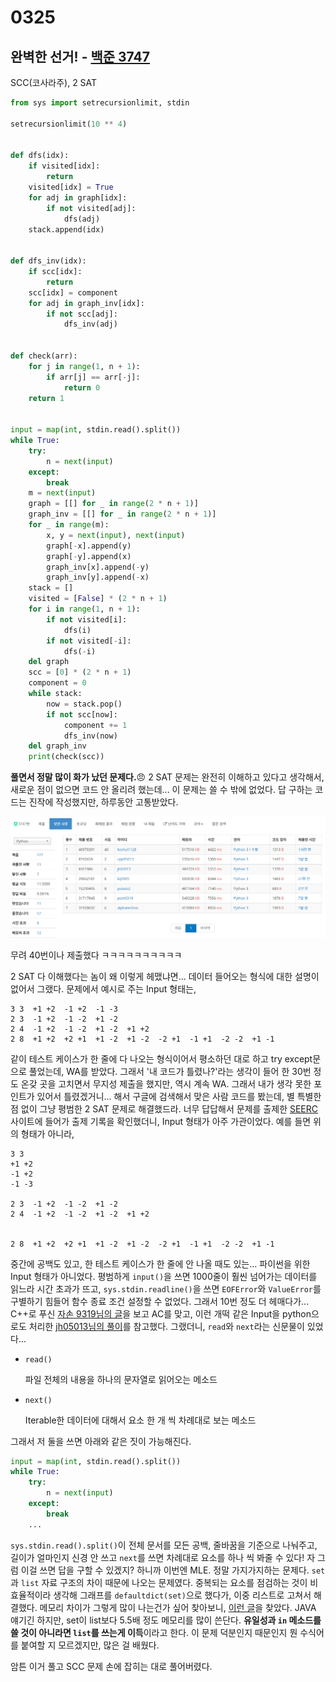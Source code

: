 # 0325



## 완벽한 선거! - [백준 3747](https://www.acmicpc.net/problem/3747)

SCC(코사라주), 2 SAT

```python
from sys import setrecursionlimit, stdin

setrecursionlimit(10 ** 4)


def dfs(idx):
    if visited[idx]:
        return
    visited[idx] = True
    for adj in graph[idx]:
        if not visited[adj]:
            dfs(adj)
    stack.append(idx)


def dfs_inv(idx):
    if scc[idx]:
        return
    scc[idx] = component
    for adj in graph_inv[idx]:
        if not scc[adj]:
            dfs_inv(adj)


def check(arr):
    for j in range(1, n + 1):
        if arr[j] == arr[-j]:
            return 0
    return 1


input = map(int, stdin.read().split())
while True:
    try:
        n = next(input)
    except:
        break
    m = next(input)
    graph = [[] for _ in range(2 * n + 1)]
    graph_inv = [[] for _ in range(2 * n + 1)]
    for _ in range(m):
        x, y = next(input), next(input)
        graph[-x].append(y)
        graph[-y].append(x)
        graph_inv[x].append(-y)
        graph_inv[y].append(-x)
    stack = []
    visited = [False] * (2 * n + 1)
    for i in range(1, n + 1):
        if not visited[i]:
            dfs(i)
        if not visited[-i]:
            dfs(-i)
    del graph
    scc = [0] * (2 * n + 1)
    component = 0
    while stack:
        now = stack.pop()
        if not scc[now]:
            component += 1
            dfs_inv(now)
    del graph_inv
    print(check(scc))
```

**풀면서 정말 많이 화가 났던 문제다.**:angry: 2 SAT 문제는 완전히 이해하고 있다고 생각해서, 새로운 점이 없으면 코드 안 올리려 했는데... 이 문제는 쓸 수 밖에 없었다. 답 구하는 코드는 진작에 작성했지만, 하루동안 고통받았다. 

![image-20220325164154329](20220325.assets/image-20220325164154329.png)

무려 40번이나 제출했다 ㅋㅋㅋㅋㅋㅋㅋㅋㅋㅋ

2 SAT 다 이해했다는 놈이 왜 이렇게 헤맸냐면... 데이터 들어오는 형식에 대한 설명이 없어서 그랬다. 문제에서 예시로 주는 Input 형태는,

```
3 3  +1 +2  -1 +2  -1 -3
2 3  -1 +2  -1 -2  +1 -2
2 4  -1 +2  -1 -2  +1 -2  +1 +2
2 8  +1 +2  +2 +1  +1 -2  +1 -2  -2 +1  -1 +1  -2 -2  +1 -1
```

같이 테스트 케이스가 한 줄에 다 나오는 형식이어서 평소하던 대로 하고 try except문으로 풀었는데, WA를 받았다. 그래서 '내 코드가 틀렸나?'라는 생각이 들어 한 30번 정도 온갖 곳을 고치면서 무지성 제출을 했지만, 역시 계속 WA. 그래서 내가 생각 못한 포인트가 있어서 틀렸겠거니... 해서 구글에 검색해서 맞은 사람 코드를 봤는데, 별 특별한 점 없이 그냥 평범한 2 SAT 문제로 해결했드라. 너무 답답해서 문제를 출제한 [SEERC](http://acm.ro/) 사이트에 들어가 출제 기록을 확인했더니, Input 형태가 아주 가관이었다. 예를 들면 위의 형태가 아니라,

```
3 3  
+1 +2  
-1 +2  
-1 -3

2 3  -1 +2  -1 -2  +1 -2
2 4  -1 +2  -1 -2  +1 -2  +1 +2


2 8  +1 +2  +2 +1  +1 -2  +1 -2  -2 +1  -1 +1  -2 -2  +1 -1
```

중간에 공백도 있고, 한 테스트 케이스가 한 줄에 안 나올 때도 있는... 파이썬을 위한 Input 형태가 아니었다. 평범하게 `input()`을 쓰면 1000줄이 훨씬 넘어가는 데이터를 읽느라 시간 초과가 뜨고, `sys.stdin.readline()`을 쓰면 `EOFError`와 `ValueError`를 구별하기 힘들어 함수 종료 조건 설정할 수 없었다. 그래서 10번 정도 더 헤매다가... C++로 푸신 [자손 9319님의 글](https://jason9319.tistory.com/199)을 보고 AC를 맞고, 이런 개떡 같은 Input을 python으로도 처리한 [jh05013님의 풀이](https://www.acmicpc.net/source/8451986)를 참고했다. 그랬더니, `read`와 `next`라는 신문물이 있었다...

- `read()`

  파일 전체의 내용을 하나의 문자열로 읽어오는 메소드

- `next()`

  Iterable한 데이터에 대해서 요소 한 개 씩 차례대로 보는 메소드

그래서 저 둘을 쓰면 아래와 같은 짓이 가능해진다.

```python
input = map(int, stdin.read().split())
while True:
    try:
        n = next(input)
    except:
        break
    ...
```

`sys.stdin.read().split()`이 전체 문서를 모든 공백, 줄바꿈을 기준으로 나눠주고, 길이가 얼마인지 신경 안 쓰고 `next`를 쓰면 차례대로 요소를 하나 씩 봐줄 수 있다! 자 그럼 이걸 쓰면 답을 구할 수 있겠지? 하니까 이번엔 MLE. 정말 가지가지하는 문제다. `set`과 `list` 자료 구조의 차이 때문에 나오는 문제였다. 중복되는 요소를 점검하는 것이 비효율적이라 생각해 그래프를 `defaultdict(set)`으로 했다가, 이중 리스트로 고쳐서 해결했다. 메모리 차이가 그렇게 많이 나는건가 싶어 찾아보니, [이런 글](https://stackoverflow.com/questions/10799417/performance-and-memory-allocation-comparison-between-list-and-set)을 찾았다. JAVA 얘기긴 하지만, set이 list보다 5.5배 정도 메모리를 많이 쓴단다. **유일성과 `in` 메소드를 쓸 것이 아니라면 `list`를 쓰는게 이득**이라고 한다. 이 문제 덕분인지 때문인지 뭔 수식어를 붙여할 지 모르겠지만, 많은 걸 배웠다.

암튼 이거 풀고 SCC 문제 손에 잡히는 대로 풀어버렸다.

